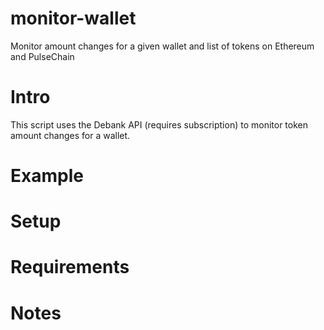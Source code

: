 # monitor-wallet
Monitor amount changes for a given wallet and list of tokens on Ethereum and PulseChain

# Intro
This script uses the Debank API (requires subscription) to monitor token amount changes for a wallet.

# Example

# Setup

# Requirements

# Notes
